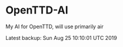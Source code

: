 # OpenTTD-AI
My AI for OpenTTD, will use primarily air

Latest backup: Sun Aug 25 10:10:01 UTC 2019
